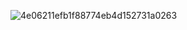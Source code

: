 ![4e06211efb1f88774eb4d152731a0263](https://github.com/user-attachments/assets/d30573b3-a1f0-4817-92c5-c58420c774b0)
